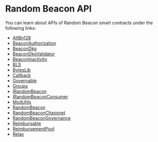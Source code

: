 # Random Beacon API

You can learn about APIs of Random Beacon smart contracts under the following
links:

* [AltBn128](./generated-docs/libraries/AltBn128.md)
* [BeaconAuthorization](./generated-docs/libraries/BeaconAuthorization.md)
* [BeaconDkg](./generated-docs/libraries/BeaconDkg.md)
* [BeaconDkgValidator](./generated-docs/BeaconDkgValidator.md)
* [BeaconInactivity](./generated-docs/libraries/BeaconInactivity.md)
* [BLS](./generated-docs/libraries/BLS.md)
* [BytesLib](./generated-docs/libraries/BytesLib.md)
* [Callback](./generated-docs/libraries/Callback.md)
* [Governable](./generated-docs/Governable.md)
* [Groups](./generated-docs/libraries/Groups.md)
* [IRandomBeacon](./generated-docs/api/IRandomBeacon.md)
* [IRandomBeaconConsumer](./generated-docs/api/IRandomBeaconConsumer.md)
* [ModUtils](./generated-docs/libraries/ModUtils.md)
* [RandomBeacon](./generated-docs/RandomBeacon.md)
* [RandomBeaconChaosnet](./generated-docs/RandomBeaconChaosnet.md)
* [RandomBeaconGovernance](./generated-docs/RandomBeaconGovernance.md)
* [Reimbursable](./generated-docs/Reimbursable.md)
* [ReimbursementPool](./generated-docs/ReimbursementPool.md)
* [Relay](./generated-docs/libraries/Relay.md)

